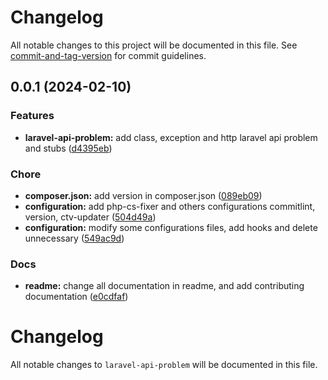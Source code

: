 # Changelog

All notable changes to this project will be documented in this file. See [commit-and-tag-version](https://github.com/absolute-version/commit-and-tag-version) for commit guidelines.

## 0.0.1 (2024-02-10)


### Features

* **laravel-api-problem:** add class, exception and http laravel api problem and stubs ([d4395eb](https://github.com/pedrosalpr/laravel-api-problem/commit/d4395eb5e23f0adf4bca4fe52b40e86913898aee))


### Chore

* **composer.json:** add version in composer.json ([089eb09](https://github.com/pedrosalpr/laravel-api-problem/commit/089eb096b6a91abe60d2f28fe500f847989d2b03))
* **configuration:** add php-cs-fixer and others configurations commitlint, version, ctv-updater ([504d49a](https://github.com/pedrosalpr/laravel-api-problem/commit/504d49a91fa5d1d6bb9623ed331d97c52974e191))
* **configuration:** modify some configurations files, add hooks and delete unnecessary ([549ac9d](https://github.com/pedrosalpr/laravel-api-problem/commit/549ac9dc0b08796cf405819d0c24699d94221f26))


### Docs

* **readme:** change all documentation in readme, and add contributing documentation ([e0cdfaf](https://github.com/pedrosalpr/laravel-api-problem/commit/e0cdfaf0932e6fe47e531b25188a96491ab6b31f))

# Changelog

All notable changes to `laravel-api-problem` will be documented in this file.
